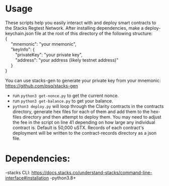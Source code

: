 # Usage
These scripts help you easily interact with and deploy smart contracts to the Stacks Regtest Network. After installing dependencies, make a deploy-keychain.json file at the root of this directory of the following structure:\
{\
&emsp; "mnemonic": "your mnemonic",\
&emsp; "keyInfo": {\
&emsp;&emsp; "privateKey": "your private key",\
&emsp;&emsp; "address": "your address (likely testnet address)"\
&emsp; }\
}

You can use stacks-gen to generate your private key from your mnemonic:\
https://github.com/psq/stacks-gen



- run   `python3 get-nonce.py` to get the current nonce.
- run    `python3 get-balance.py` to get your balance.
- `python3 deploy.py` will loop through the Clarity contracts in the contracts directory, generate hex files for each of them and add them to the hex-files directory and then attempt to deploy them. You may need to adjust the fee in the script on line 41 depending on how large any individual contract is. Default is 50,000 uSTX. Records of each contract's deployment will be written to the contract-records directory as a json file. 


# Dependencies:
-stacks CLI: https://docs.stacks.co/understand-stacks/command-line-interface#installation
-python3.8+
